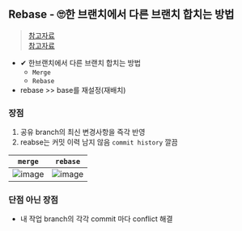 ## Rebase - 🙄한 브랜치에서 다른 브랜치 합치는 방법
> [참고자료](https://seosh817.tistory.com/240#%EB%--%B-%--%EC%-E%--%EC%--%--%--branch%EC%-D%--%--%EA%B-%--%EA%B-%--%--commit%EB%A-%--%EB%-B%A-%--conflict%EB%A-%BC%--%ED%--%B-%EA%B-%B-%ED%--%B-%EC%--%BC%--%ED%--%-C%EB%-B%A--) <br>
> [참고자료](https://velog.io/@kwonh/Git-Rebase%EB%9E%80)
- ✔ 한브랜치에서 다른 브랜치 합치는 방법
  - `Merge`
  - `Rebase`
- rebase >> base를 재설정(재배치)

### 장점
1. 공유 branch의 최신 변경사항을 즉각 반영
2. reabse는 커밋 이력 남지 않음 `commit history` 깔끔


|`merge`|`rebase`|
|---|---|
|![image](https://user-images.githubusercontent.com/61215550/226493847-2a29e17e-5804-4d89-a6ab-8f56eed51fad.png)|![image](https://user-images.githubusercontent.com/61215550/226493853-8a7f66b7-8c29-4e41-8813-f58a911b3712.png)|

### 단점 아닌 장점
- 내 작업 branch의 각각 commit 마다 conflict 해결
